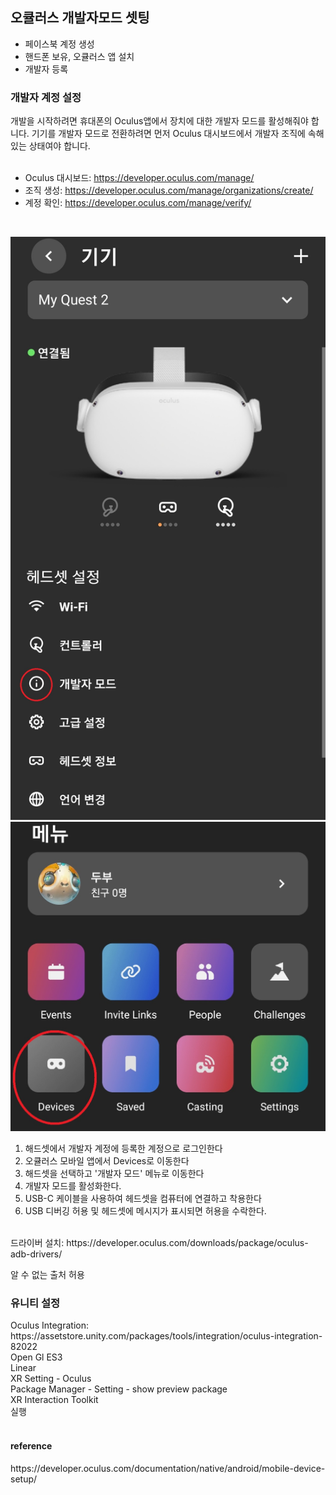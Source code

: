 <h2>오큘러스 개발자모드 셋팅</h2>

- 페이스북 계정 생성
- 핸드폰 보유, 오큘러스 앱 설치
- 개발자 등록


<h3>개발자 계정 설정</h3>
개발을 시작하려면 휴대폰의 Oculus앱에서 장치에 대한 개발자 모드를 활성해줘야 합니다. 기기를 개발자 모드로 전환하려면 먼저 Oculus 대시보드에서 개발자 조직에 속해있는 상태여야 합니다.<br>
<br>

- Oculus 대시보드: https://developer.oculus.com/manage/<br>
- 조직 생성: https://developer.oculus.com/manage/organizations/create/<br>
- 계정 확인: https://developer.oculus.com/manage/verify/<br>
<br>

![oculusApp_1](./image/oculusApp_1.jpg)
![oculusApp_2](./image/oculusApp_2.jpg)

1. 해드셋에서 개발자 계정에 등록한 계정으로 로그인한다
1. 오큘러스 모바일 앱에서 Devices로 이동한다
1. 해드셋을 선택하고 '개발자 모드' 메뉴로 이동한다
1. 개발자 모드를 활성화한다.
1. USB-C 케이블을 사용하여 헤드셋을 컴퓨터에 연결하고 착용한다
1. USB 디버깅 허용 및 헤드셋에 메시지가 표시되면 허용을 수락한다.

<br>
드라이버 설치: https://developer.oculus.com/downloads/package/oculus-adb-drivers/<br>

알 수 없는 출처 허용


<h3>유니티 설정</h3>
Oculus Integration: https://assetstore.unity.com/packages/tools/integration/oculus-integration-82022<br>
Open Gl ES3<br>
Linear<br>
XR Setting - Oculus <br>
Package Manager - Setting - show preview package<br>
XR Interaction Toolkit<br>
실행
<br><br>


<h4>reference</h4>
https://developer.oculus.com/documentation/native/android/mobile-device-setup/